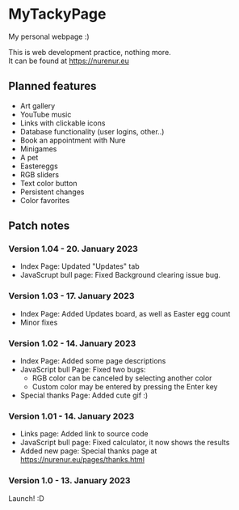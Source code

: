 # MyTackyPage
My personal webpage :)
  
  This is web development practice, nothing more.  
  It can be found at https://nurenur.eu
  
## Planned features
- Art gallery
- YouTube music
- Links with clickable icons
- Database functionality (user logins, other..)
- Book an appointment with Nure
- Minigames
- A pet
- Eastereggs
- RGB sliders
- Text color button
- Persistent changes
- Color favorites

## Patch notes
### Version 1.04 - 20. January 2023
- Index Page: Updated "Updates" tab
- JavaScrupt bull page: Fixed Background clearing issue bug.

### Version 1.03 - 17. January 2023
- Index Page: Added Updates board, as well as Easter egg count
- Minor fixes

### Version 1.02 - 14. January 2023
- Index Page: Added some page descriptions
- JavaScript bull Page: Fixed two bugs:
  - RGB color can be canceled by selecting another color
  - Custom color may be entered by pressing the Enter key
- Special thanks Page: Added cute gif :)

### Version 1.01 - 14. January 2023
- Links page: Added link to source code
- JavaScript bull page: Fixed calculator, it now shows the results
- Added new page: Special thanks page at https://nurenur.eu/pages/thanks.html

### Version 1.0 - 13. January 2023
Launch! :D


